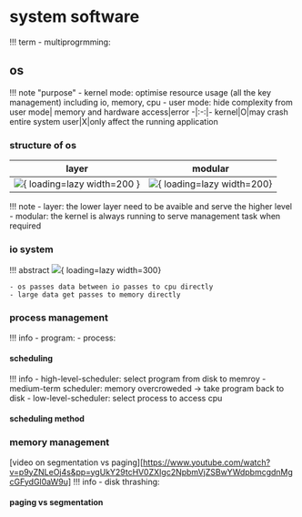 # system software

!!! term
    - multiprogrmming:

## os
!!! note "purpose"
    - kernel mode: optimise resource usage (all the key management) including io, memory, cpu
    - user mode: hide complexity from user
mode| memory and hardware access|error
-|:-:|-
kernel|O|may crash entire system
user|X|only affect the running application

### structure of os

layer|modular
:-:|:-:
![][layer]{ loading=lazy width=200 }|![][modular]{ loading=lazy width=200}

!!! note
    - layer: the lower layer need to be avaible and serve the higher level
    - modular: the kernel is always running to serve management task when required
### io system
!!! abstract
    ![][iosys]{ loading=lazy width=300}

    - os passes data between io passes to cpu directly
    - large data get passes to memory directly

### process management
!!! info
    - program:
    - process:
#### scheduling
!!! info
    - high-level-scheduler: select program from disk to memroy
    - medium-term scheduler: memory overcroweded -> take program back to disk
    - low-level-scheduler: select process to access cpu
#### scheduling method

### memory management
[video on segmentation vs paging][https://www.youtube.com/watch?v=p9yZNLeOj4s&pp=ygUkY29tcHV0ZXIgc2NpbmVjZSBwYWdpbmcgdnMgcGFydGl0aW9u]
!!! info
    - disk thrashing:
#### paging vs segmentation


[layer]: https://app.eraser.io/workspace/uy5XGTtYeOENCxYZsxjx/preview?elements=lz4YRhsgky4Fkw2LwgbJ4A&type=embed
[modular]: https://app.eraser.io/workspace/uy5XGTtYeOENCxYZsxjx/preview?elements=yXzYOBGcGtFB-kxQmEtaLQ&type=embed
[iosys]: https://app.eraser.io/workspace/uy5XGTtYeOENCxYZsxjx/preview?elements=YIDOHAr68VUYX4hdw5DKiQ&type=embed
